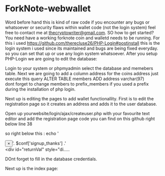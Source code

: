 # ForkNote-webwallet
Word before hand this is kind of raw code if you encounter any bugs or whatsoever or security flaws within wallet code (not the login system) feel free to contact me at thecryptowriter@gmail.com.
SO how to get started? You need have a working forknote coin and walletd needs to be running.
For this i used https://github.com/therecluse26/PHP-Login#postinstall this is the login system i used since its maintained and bugs are being fixed everyday. so you can set that up or use any login system whatsoever.
After you setup PHP-Login we are going to edit the database:

Login to your system or phpmyadmin select the database and memebers table.
Next we are going to add a column address for the coins address just execute this query ALTER TABLE members ADD address varchar(97)  
dont forget to change members to prefix_members if you used a prefix during the installation of php login.

Next up is editing the pages to add wallet functionallity.
First is to edit the registration page so it creates an address and adds it to the user database.

Open up yourwebsite/login/ajax/createuser.php with your favourite text editor and add the registration page code you can find on this github right below line 38 

so right below this : echo '<div class="alert alert-success"><button type="button" class="close" data-dismiss="alert" aria-hidden="true">&times;</button>'. $conf['signup_thanks'] .'</div><div id="returnVal" style="di.....

DOnt forget to fill in the database credentials.

Next up is the index page:





